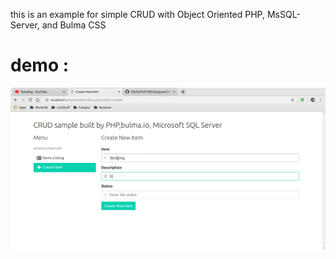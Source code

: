 this is an example for simple CRUD with Object Oriented PHP, MsSQL-Server, and Bulma CSS

# demo :
![](demo.gif)
